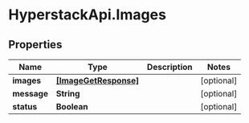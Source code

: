 # HyperstackApi.Images

## Properties

Name | Type | Description | Notes
------------ | ------------- | ------------- | -------------
**images** | [**[ImageGetResponse]**](ImageGetResponse.md) |  | [optional] 
**message** | **String** |  | [optional] 
**status** | **Boolean** |  | [optional] 


